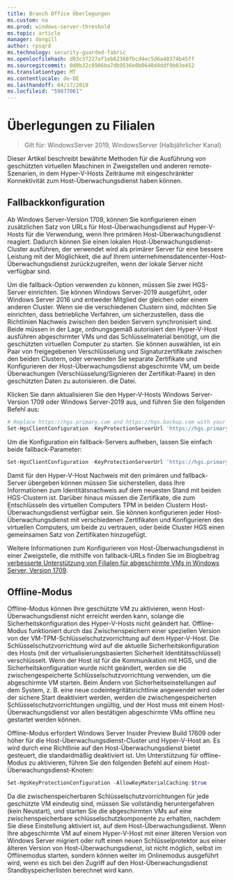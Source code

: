 ```yaml
---
title: Branch Office Überlegungen
ms.custom: na
ms.prod: windows-server-threshold
ms.topic: article
manager: dongill
author: rpsqrd
ms.technology: security-guarded-fabric
ms.openlocfilehash: d93c37227af1eb62368fbcd4ec5d6a48374b45ff
ms.sourcegitcommit: 0d0b32c8986ba7db9536e0b8648d4ddf9b03e452
ms.translationtype: MT
ms.contentlocale: de-DE
ms.lasthandoff: 04/17/2019
ms.locfileid: "59877061"
---
```

# <a name="branch-office-considerations"></a>Überlegungen zu Filialen

> Gilt für: WindowsServer 2019, WindowsServer (Halbjährlicher Kanal) 

Dieser Artikel beschreibt bewährte Methoden für die Ausführung von geschützten virtuellen Maschinen in Zweigstellen und anderen remote-Szenarien, in dem Hyper-V-Hosts Zeiträume mit eingeschränkter Konnektivität zum Host-Überwachungsdienst haben können.

## <a name="fallback-configuration"></a>Fallbackkonfiguration

Ab Windows Server-Version 1709, können Sie konfigurieren einen zusätzlichen Satz von URLs für Host-Überwachungsdienst auf Hyper-V-Hosts für die Verwendung, wenn Ihre primären Host-Überwachungsdienst reagiert.
Dadurch können Sie einen lokalen Host-Überwachungsdienst-Cluster ausführen, der verwendet wird als primärer Server für eine bessere Leistung mit der Möglichkeit, die auf Ihrem unternehmensdatencenter-Host-Überwachungsdienst zurückzugreifen, wenn der lokale Server nicht verfügbar sind.

Um die fallback-Option verwenden zu können, müssen Sie zwei HGS-Server einrichten. Sie können Windows Server-2019 ausgeführt, oder Windows Server 2016 und entweder Mitglied der gleichen oder einem anderen Cluster. Wenn sie die verschiedenen Clustern sind, möchten Sie einrichten, dass betriebliche Verfahren, um sicherzustellen, dass die Richtlinien Nachweis zwischen den beiden Servern synchronisiert sind. Beide müssen in der Lage, ordnungsgemäß autorisiert den Hyper-V-Host ausführen abgeschirmter VMs und das Schlüsselmaterial benötigt, um die geschützten virtuellen Computer zu starten. Sie können auswählen, ist ein Paar von freigegebenen Verschlüsselung und Signaturzertifikate zwischen den beiden Clustern, oder verwenden Sie separate Zertifikate und Konfigurieren der Host-Überwachungsdienst abgeschirmte VM, um beide Überwachungen (Verschlüsselung/Signieren der Zertifikat-Paare) in den geschützten Daten zu autorisieren. die Datei.

Klicken Sie dann aktualisieren Sie den Hyper-V-Hosts Windows Server-Version 1709 oder Windows Server-2019 aus, und führen Sie den folgenden Befehl aus:
```powershell
# Replace https://hgs.primary.com and https://hgs.backup.com with your own domain names and protocols
Set-HgsClientConfiguration -KeyProtectionServerUrl 'https://hgs.primary.com/KeyProtection' -AttestationServerUrl 'https://hgs.primary.com/Attestation' -FallbackKeyProtectionServerUrl 'https://hgs.backup.com/KeyProtection' -FallbackAttestationServerUrl 'https://hgs.backup.com/Attestation'
```

Um die Konfiguration ein fallback-Servers aufheben, lassen Sie einfach beide fallback-Parameter:
```powershell
Set-HgsClientConfiguration -KeyProtectionServerUrl 'https://hgs.primary.com/KeyProtection' -AttestationServerUrl 'https://hgs.primary.com/Attestation'
```

Damit für den Hyper-V-Host Nachweis mit den primären und fallback-Server übergeben können müssen Sie sicherstellen, dass Ihre Informationen zum Identitätsnachweis auf dem neuesten Stand mit beiden HGS-Clustern ist.
Darüber hinaus müssen die Zertifikate, die zum Entschlüsseln des virtuellen Computers TPM in beiden Clustern Host-Überwachungsdienst verfügbar sein.
Sie können konfigurieren jeder Host-Überwachungsdienst mit verschiedenen Zertifikaten und Konfigurieren des virtuellen Computers, um beide zu vertrauen, oder beide Cluster HGS einen gemeinsamen Satz von Zertifikaten hinzugefügt.

Weitere Informationen zum Konfigurieren von Host-Überwachungsdienst in einer Zweigstelle, die mithilfe von fallback-URLs finden Sie im Blogbeitrag [verbesserte Unterstützung von Filialen für abgeschirmte VMs in Windows Server, Version 1709](https://blogs.technet.microsoft.com/datacentersecurity/2017/11/15/improved-branch-office-support-for-shielded-vms-in-windows-server-version-1709/).


## <a name="offline-mode"></a>Offline-Modus

Offline-Modus können Ihre geschützte VM zu aktivieren, wenn Host-Überwachungsdienst nicht erreicht werden kann, solange die Sicherheitskonfiguration des Hyper-V-Hosts nicht geändert hat.
Offline-Modus funktioniert durch das Zwischenspeichern einer speziellen Version von der VM-TPM-Schlüsselschutzvorrichtung auf dem Hyper-V-Host.
Die Schlüsselschutzvorrichtung wird auf die aktuelle Sicherheitskonfiguration des Hosts (mit der virtualisierungsbasierten Sicherheit Identitätsschlüssel) verschlüsselt.
Wenn der Host ist für die Kommunikation mit HGS, und die Sicherheitskonfiguration wurde nicht geändert, werden sie die zwischengespeicherte Schlüsselschutzvorrichtung verwenden, um die abgeschirmte VM starten.
Beim Ändern von Sicherheitseinstellungen auf dem System, z. B. eine neue codeintegritätsrichtlinie angewendet wird oder der sichere Start deaktiviert werden, werden die zwischengespeicherten Schlüsselschutzvorrichtungen ungültig, und der Host muss mit einem Host-Überwachungsdienst vor allen bestätigen abgeschirmte VMs offline neu gestartet werden können.

Offline-Modus erfordert Windows Server Insider Preview Build 17609 oder höher für die Host-Überwachungsdienst-Cluster und Hyper-V-Host an.
Es wird durch eine Richtlinie auf den Host-Überwachungsdienst bietet gesteuert, die standardmäßig deaktiviert ist.
Um Unterstützung für offline-Modus zu aktivieren, führen Sie den folgenden Befehl auf einem Host-Überwachungsdienst-Knoten:

```powershell
Set-HgsKeyProtectionConfiguration -AllowKeyMaterialCaching:$true
```

Da die zwischenspeicherbaren Schlüsselschutzvorrichtungen für jede geschützte VM eindeutig sind, müssen Sie vollständig heruntergefahren (kein Neustart), und starten Sie die abgeschirmten VMs auf eine zwischenspeicherbare schlüsselschutzkomponente zu erhalten, nachdem Sie diese Einstellung aktiviert ist, auf dem Host-Überwachungsdienst.
Wenn Ihre abgeschirmte VM auf einem Hyper-V-Host mit einer älteren Version von Windows Server migriert oder ruft einen neuen Schlüsselprotektor aus einer älteren Version von Host-Überwachungsdienst, ist nicht möglich, selbst im Offlinemodus starten, sondern können weiter im Onlinemodus ausgeführt wird, wenn es sich bei den Zugriff auf den Host-Überwachungsdienst Standbyspeicherlisten berechnet wird kann.
